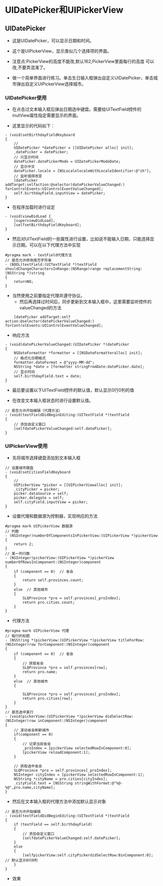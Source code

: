 # UIDatePicker和UIPickerView

## UIDatePicker

- 这是UIDatePicker，可以显示日期和时间。



- 这个是UIPickerView，显示类似几个选择项的界面。

- 注意点:PickerView的高度不能改,默认162,PickerView里面每行的高度 可以改,不要弄混淆了。





- 做一个简单界面进行练习。单击生日输入框弹出自定义UIDatePicker，单击城市弹出自定义UIPickerView选择城市。


### UIDatePicker使用

- 在点击过文本输入框后弹出日期选中键盘。需要给UITextField控件的inutView属性指定需要显示的界面。

- 这里显示的代码如下：

```objc
- (void)setBirthdayFieldKeyboard
{
    //
    UIDatePicker *datePicker = [[UIDatePicker alloc] init];
    _datePicker = datePicker;
    // 只显示时间
    datePicker.datePickerMode = UIDatePickerModeDate;
    // 显示中文
    datePicker.locale = [NSLocalelocaleWithLocaleIdentifier:@"zh"];
    // 监听值得改变
    [datePicker addTarget:selfaction:@selector(datePickerValueChanged:) forControlEvents:UIControlEventValueChanged];
    self.birthdayField.inputView = datePicker;
}
```

- 在程序加载时进行设定

```objc
- (void)viewDidLoad {
    [superviewDidLoad];
    [selfsetBirthdayFieldKeyboard];
}
```

- 然后对UITextField的一些属性进行设置，比如说不能输入日期，只能选择显示日期。可以在以下代理方法中实现

```objc
#pragma mark - textField代理方法
// 是否允许修改填充字符串
- (BOOL)textField:(UITextField *)textField shouldChangeCharactersInRange:(NSRange)range replacementString:(NSString *)string
{
    returnNO;
}
```

- 当然使用之前要指定代理并遵守协议。
    - 然后再选择过时间后，同步更新到文本输入框中，这里需要监听控件的valueChanged的方法

```objc
    [datePicker addTarget:self action:@selector(datePickerValueChanged:) forControlEvents:UIControlEventValueChanged];
```

- 响应方法

```objc
- (void)datePickerValueChanged:(UIDatePicker *)datePicker
{
    NSDateFormatter *formatter = [[NSDateFormatteralloc] init];
    // 格式化日期格式
    formatter.dateFormat = @"yyyy-MM-dd";
    NSString *date = [formatter stringFromDate:datePicker.date];
    // 显示时间
    self.birthdayField.text = date;
}
```

- 最后要设置以下UITextField控件的默认值，默认显示0行0列的值

- 在改变文本输入框状态时进行设置默认值。

```objc
// 是否允许开始编辑（代理方法）
- (void)textFieldDidBeginEditing:(UITextField *)textField
{
    // 添加自定义窗口
    [selfdatePickerValueChanged:self.datePicker];
}
```
### UIPickerView使用

- 先将城市选择键盘添加到文本输入框

```objc
// 设置城市键盘
- (void)setCitiesFieldKeyboard
{
    //
    UIPickerView *picker = [[UIPickerViewalloc] init];
    _cityPicker = picker;
    picker.dataSource = self;
    picker.delegate = self;
    self.cityField.inputView = picker;
}
```

- 设置代理和数据源为控制器，实现响应的方法

```objc
#pragma mark UIPickerView 数据源
// 列数
- (NSInteger)numberOfComponentsInPickerView:(UIPickerView *)pickerView
{
    return 2;
}
// 某一列行数
- (NSInteger)pickerView:(UIPickerView *)pickerView numberOfRowsInComponent:(NSInteger)component
{
    if (component == 0)  // 省会
    {
        return self.provinces.count;
    }
    else  // 其他城市
    {
        SLQProvince *pro = self.provinces[_proIndex];
        return pro.cities.count;
    }
}
```

- 代理方法

```objc
#pragma mark UIPickerView 代理
// 每行的标题
- (NSString *)pickerView:(UIPickerView *)pickerView titleForRow:(NSInteger)row forComponent:(NSInteger)component
{
    if (component == 0)  // 省会
    {
        // 获取省会
        SLQProvince *pro = self.provinces[row];
        return pro.name;
    }
    else  // 其他城市
    {

        SLQProvince *pro = self.provinces[_proIndex];
        return pro.cities[row];
    }
}
// 是否选中某行
- (void)pickerView:(UIPickerView *)pickerView didSelectRow:(NSInteger)row inComponent:(NSInteger)component
{
    // 滚动省会刷新城市
    if(component == 0)
    {
        // 记录当前省会
        _proIndex = [pickerView selectedRowInComponent:0];
        [pickerView reloadComponent:1];
    }

    // 获取选中省会
    SLQProvince *pro = self.provinces[_proIndex];
    NSInteger cityIndex = [pickerView selectedRowInComponent:1];
    NSString *cityName = pro.cities[cityIndex];
    _cityField.text = [NSString stringWithFormat:@"%@-%@",pro.name,cityName];
}
```

- 然后在文本输入框的代理方法中添加默认显示对象

```objc
// 是否允许开始编辑
- (void)textFieldDidBeginEditing:(UITextField *)textField
{
    if (textField == self.birthdayField)
    {
        // 添加自定义窗口
        [selfdatePickerValueChanged:self.datePicker];
    }
    else
    {
        [selfpickerView:self.cityPickerdidSelectRow:0inComponent:0]; // 默认显示0行0列
    }
}
```
- 效果


